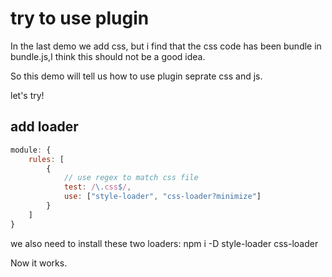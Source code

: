 # try to use plugin

In the last demo we add css, but i find that the css code has been bundle in bundle.js,I think this should not be a good idea.

So this demo will tell us how to use plugin seprate css and js. 

let's try!

## add loader

```js
module: {
    rules: [
        {
            // use regex to match css file
            test: /\.css$/,
            use: ["style-loader", "css-loader?minimize"]
        }
    ]
}
```
we also need to install these two loaders: npm i -D style-loader css-loader

Now it works.